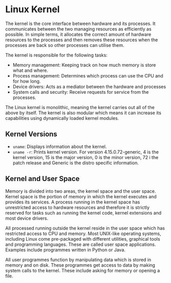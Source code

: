 # Linux Kernel
The kernel is the core interface between hardware and its processes. It communicates between the two managing resources as efficiently as possible. In simple terms, it allocates the correct amount of hardware resources to the processes and then removes these resources when the processes are back so other processes can utilise them.

The kernel is responsible for the following tasks:
- Memory management: Keeping track on how much memory is store what and where.
- Process management: Determines which process can use the CPU and for how long.
- Device drivers: Acts as a mediator between the hardware and processes
- System calls and security: Receive requests for service from the processes.

The Linux kernel is monolithic, meaning the kernel carries out all of the above by itself. The kernel is also modular which means it can increase its capabilities using dynamically loaded kernel modules.

## Kernel Versions
- `uname`: Displays information about the kernel.
- `uname -r`: Prints kernel version. For version 4.15.0.72-generic, 4 is the kernel version, 15 is the major version, 0 is the minor version, 72 i the patch release and Generic is the distro specific information.

## Kernel and User Space
Memory is divided into two areas, the kernel space and the user space. Kernel space is the portion of memory in which the kernel executes and provides its services. A process running in the kernel space has unrestricted access to hardware resources and therefore it is strictly reserved for tasks such as running the kernel code, kernel extensions and most device drivers.

All processed running outside the kernel reside in the user space which has restricted access to CPU and memory. Most UNIX-like operating systems, including Linux come pre-packaged with different utilities, graphical tools and programming languages. These are called user space applications. Examples include programmes written in Python or Java.

All user programmes function by manipulating data which is stored in memory and on disk. These programmes get access to data by making system calls to the kernel. These include asking for memory or opening a file. 